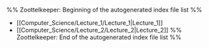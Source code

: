 %% Zoottelkeeper: Beginning of the autogenerated index file list  %%
-  [[Computer_Science/Lecture_1/Lecture_1|Lecture_1]]
-  [[Computer_Science/Lecture_2/Lecture_2|Lecture_2]]
%% Zoottelkeeper: End of the autogenerated index file list  %%
